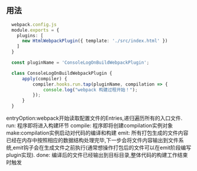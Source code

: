 ## 用法
``` typescript
  webpack.config.js
  module.exports = {
    plugins: [
      new HtmlWebpackPlugin({ template: './src/index.html' }) 
    ]
  }

  const pluginName = 'ConsoleLogOnBuildWebpackPlugin';

  class ConsoleLogOnBuildWebpackPlugin {
      apply(compiler) {
          compiler.hooks.run.tap(pluginName, compilation => {
              console.log("webpack 构建过程开始！");
          });
      }
  }
```



entryOption:webpack开始读取配置文件的Entries,递归遍历所有的入口文件.
run: 程序即将进入构建环节
compile: 程序即将创建compilation实例对象
make:compilation实例启动对代码的编译和构建
emit: 所有打包生成的文件内容已经在内存中按照相应的数据结构处理完毕,下一步会将文件内容输出到文件系统,emit钩子会在生成文件之前执行(通常想操作打包后的文件可以在emit阶段编写plugin实现).
done: 编译后的文件已经输出到目标目录,整体代码的构建工作结束时触发